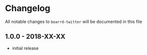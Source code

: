# Changelog

All notable changes to `boarrd-twitter` will be documented in this file

## 1.0.0 - 2018-XX-XX

- initial release
